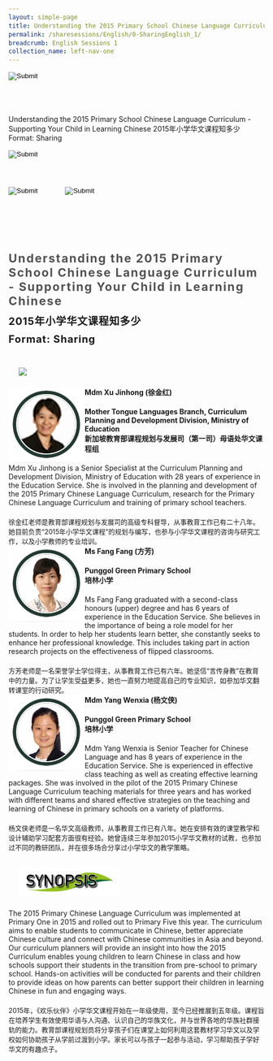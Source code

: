 ```yaml
---
layout: simple-page
title: Understanding the 2015 Primary School Chinese Language Curriculum - Supporting Your Child in Learning Chinese 
permalink: /sharesessions/English/0-SharingEnglish_1/
breadcrumb: English Sessions 1
collection_name: left-nav-one
---
```




<input type="image" name="btnBack" id="btnBack" onclick="goBack()" src="/images/btnBack.png" style="height:70px;">

Understanding the 2015 Primary School Chinese Language Curriculum - Supporting Your Child in Learning Chinese
2015年小学华文课程知多少
Format: Sharing


<div id="PanelSess">
            <div class="container SiteContent">
                <div class="container  text-right" style="padding-left:0px;">
                    <div class="col-md-4 col-sm-3 text-left" style="padding-left:0px;">
                        <input type="image" name="btnHome" id="btnHome"
                            src="https://event-reg.biz/DefaultBanner/images/MTLS2019/MTLSLogo.png"
                            style="height:70px;" />
                    </div>
                    <div class="col-md-8 col-sm-8 ">
                        <input type="image" name="btnBack" id="btnBack"
                            src="https://event-reg.biz/DefaultBanner/images/MTLS2019/btnBack.png"
                            style="height:70px;" />
                        <input type="image" name="btnRegister" id="btnRegister" class="pull-right"
                            src="https://event-reg.biz/DefaultBanner/images/MTLS2019/btnClosed.png"
                            style="height:70px;padding-left: 50px;" />
                    </div>
                    <br />
                </div>
                <div class="col-md-12" style="padding-top: 40px;">
                    <b>
                        <span id="lblTitle_EL"
                            style="font-weight: bold; font-size: 23px; letter-spacing: 2px; color: #525252">
                            Understanding the 2015 Primary School Chinese Language Curriculum - Supporting Your Child in
                            Learning Chinese</span></b>
                </div>
                <div class="col-md-12" style="padding-top: 10px;">
                    <span id="lblTitle_OL" style="font-weight: bold; font-size: 20px; letter-spacing: 1px;">
                        2015年小学华文课程知多少</span>
                </div>
                <div class="col-md-12" style="padding-top: 10px;">
                    <span id="tblFormat" style="font-weight: bold; font-size: 20px; letter-spacing: 1px;"><b>Format:</b>
                        Sharing</span>
                </div>
                <h2 style="text-decoration: underline; padding-left: 20px; padding-top: 10px;">
                    <img src="/images/HDerSpeakers.png"
                        style="height: 60px;" />
                </h2>
                <div class="row divSPMain">
                    <div class="col-md-2">
                        <img id="RptSpeaker_Img_0"
                            src="/images/sessions/C131.png"
                            style="float: left; width: 150px;" />
                    </div>
                    <div class="divSPInfo col-md-10">
                        <div class="col-md-12" style="font-weight: bold;">
                            <span id="RptSpeaker_lblName_0">Mdm Xu Jinhong (徐金红)</span>
                        </div>
                        <div class="col-md-12" style="padding-top: 20px; font-weight: bold;">
                            <span id="RptSpeaker_lblOrg_EL_0">Mother Tongue Languages Branch, Curriculum Planning and
                                Development Division, Ministry of Education </span>
                        </div>
                        <div class="col-md-12" style="font-weight: bold;">
                            <span id="RptSpeaker_lblOrg_OL_0">新加坡教育部课程规划与发展司（第一司）母语处华文课程组</span>
                        </div>
                        <div class="col-md-12" style="padding-top: 20px;">
                            <span id="RptSpeaker_Label1_0">Mdm Xu Jinhong is a Senior Specialist at the Curriculum
                                Planning and Development Division, Ministry of Education with 28 years of experience in
                                the Education Service. She is involved in the planning and development of the 2015
                                Primary Chinese Language Curriculum, research for the Primary Chinese Language
                                Curriculum and training of primary school teachers.</span>
                        </div>
                        <div class="col-md-12" style="padding-top: 20px; font-size: 13px;">
                            <span
                                id="RptSpeaker_Label2_0">徐金红老师是教育部课程规划与发展司的高级专科督导，从事教育工作已有二十八年。她目前负责“2015年小学华文课程”的规划与编写，也参与小学华文课程的咨询与研究工作，以及小学教师的专业培训。</span>
                        </div>
                    </div>
                </div>
                <div class="row divSPMain">
                    <div class="col-md-2">
                        <img id="RptSpeaker_Img_1"
                            src="/images/sessions/C132.png"
                            style="float: left; width: 150px;" />
                    </div>
                    <div class="divSPInfo col-md-10">
                        <div class="col-md-12" style="font-weight: bold;">
                            <span id="RptSpeaker_lblName_1">Ms Fang Fang (方芳)</span>
                        </div>
                        <div class="col-md-12" style="padding-top: 20px; font-weight: bold;">
                            <span id="RptSpeaker_lblOrg_EL_1">Punggol Green Primary School</span>
                        </div>
                        <div class="col-md-12" style="font-weight: bold;">
                            <span id="RptSpeaker_lblOrg_OL_1">培林小学</span>
                        </div>
                        <div class="col-md-12" style="padding-top: 20px;">
                            <span id="RptSpeaker_Label1_1">Ms Fang Fang graduated with a second-class honours (upper)
                                degree and has 6 years of experience in the Education Service. She believes in the
                                importance of being a role model for her students. In order to help her students learn
                                better, she constantly seeks to enhance her professional knowledge. This includes taking
                                part in action research projects on the effectiveness of flipped classrooms.</span>
                        </div>
                        <div class="col-md-12" style="padding-top: 20px; font-size: 13px;">
                            <span
                                id="RptSpeaker_Label2_1">方芳老师是一名荣誉学士学位得主，从事教育工作已有六年。她坚信“言传身教”在教育中的力量。为了让学生受益更多，她也一直努力地提高自己的专业知识，如参加华文翻转课室的行动研究。</span>
                        </div>
                    </div>
                </div>
                <div class="row divSPMain">
                    <div class="col-md-2">
                        <img id="RptSpeaker_Img_2"
                            src="/images/sessions/C133.png"
                            style="float: left; width: 150px;" />
                    </div>
                    <div class="divSPInfo col-md-10">
                        <div class="col-md-12" style="font-weight: bold;">
                            <span id="RptSpeaker_lblName_2">Mdm Yang Wenxia (杨文侠)</span>
                        </div>
                        <div class="col-md-12" style="padding-top: 20px; font-weight: bold;">
                            <span id="RptSpeaker_lblOrg_EL_2">Punggol Green Primary School</span>
                        </div>
                        <div class="col-md-12" style="font-weight: bold;">
                            <span id="RptSpeaker_lblOrg_OL_2">培林小学</span>
                        </div>
                        <div class="col-md-12" style="padding-top: 20px;">
                            <span id="RptSpeaker_Label1_2">Mdm Yang Wenxia is Senior Teacher for Chinese Language and
                                has 8 years of experience in the Education Service. She is experienced in effective
                                class teaching as well as creating effective learning packages. She was involved in the
                                pilot of the 2015 Primary Chinese Language Curriculum teaching materials for three years
                                and has worked with different teams and shared effective strategies on the teaching and
                                learning of Chinese in primary schools on a variety of platforms.</span>
                        </div>
                        <div class="col-md-12" style="padding-top: 20px; font-size: 13px;">
                            <span
                                id="RptSpeaker_Label2_2">杨文侠老师是一名华文高级教师，从事教育工作已有八年。她在安排有效的课堂教学和设计辅助学习配套方面很有经验。她曾连续三年参加2015小学华文教材的试教，也参加过不同的教研团队，并在很多场合分享过小学华文的教学策略。</span>
                        </div>
                    </div>
                </div>
                <div class="row divSPMain">
                    <h2 style="text-decoration: underline; padding-left: 20px;">
                        <img src="/images/sessions/HderSynopsis.png"
                            style="height: 60px;" /></h2>
                    <div class="col-md-2">
                    </div>
                    <div class="divSPInfo col-md-10">
                        <div class="col-md-12">
                            <span id="lblSynosis_EL">The 2015 Primary Chinese Language Curriculum was implemented at
                                Primary One in 2015 and rolled out to Primary Five this year. The curriculum aims to
                                enable students to communicate in Chinese, better appreciate Chinese culture and connect
                                with Chinese communities in Asia and beyond. Our curriculum planners will provide an
                                insight into how the 2015 Curriculum enables young children to learn Chinese in class
                                and how schools support their students in the transition from pre-school to primary
                                school. Hands-on activities will be conducted for parents and their children to provide
                                ideas on how parents can better support their children in learning Chinese in fun and
                                engaging ways. </span>
                        </div>
                        <div class="col-md-12" style="padding-top: 20px; font-size: 13px;">
                            <span
                                id="lblSynosis_OL">2015年，《欢乐伙伴》小学华文课程开始在一年级使用，至今已经推展到五年级。课程旨在培养学生有效使用华语与人沟通、认识自己的华族文化，并与世界各地的华族社群接轨的能力。教育部课程规划员将分享孩子们在课堂上如何利用这套教材学习华文以及学校如何协助孩子从学前过渡到小学。家长可以与孩子一起参与活动，学习帮助孩子学好华文的有趣点子。</span>
                        </div>
                    </div>
                </div>
            </div>
        </div>
